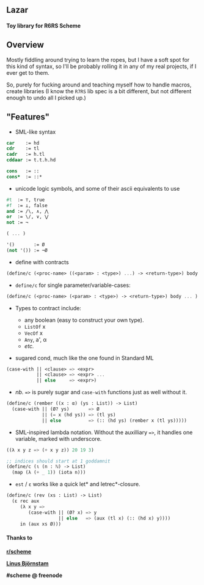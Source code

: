## Lazar

#### Toy library for R6RS Scheme

## Overview
Mostly fiddling around trying to learn the ropes, but I have a soft spot
for this kind of syntax, so I'll be probably rolling it in any of my real
projects, if I ever get to them.

So, purely for fucking around and teaching myself how to handle macros,
create libraries (I know the `R7RS` lib spec is a bit different, but not
different enough to undo all I picked up.)

## "Features"

* SML-like syntax

```scheme
car    := hd
cdr    := tl
cadr   := h.tl
cddaar := t.t.h.hd

cons   := ::
cons*  := ::*
```

* unicode logic symbols, and some of their ascii equivalents to use

```scheme
#t  := ⊤, true
#f  := ⊥, false
and := /\, ∧, ⋀
or  := \/, ∨, ⋁
not := ¬

( ... )

'()       := Ø
(not '()) := ¬Ø
```

* define with contracts

```scheme
(define/c (<proc-name> ((<param> : <type>) ...) -> <return-type>) body ... )
```

* `define/c` for single parameter/variable-cases:

```scheme
(define/c (<proc-name> (<param> : <type>) -> <return-type>) body ... )
```

* Types to contract include:
    * any boolean (easy to construct your own type).
    * `ListOf` x
    * `VecOf`  x
    * `Any`, a', α
    * *etc.*

* sugared cond, much like the one found in Standard ML

```scheme
(case-with || <clause> => <expr>
           || <clause> => <expr> ...
           || else     => <expr>)
```

* *nb.* `=>` is purely sugar and `case-with` functions just as well without it.

```scheme
(define/c (rember ((x : α) (ys : List)) -> List)
  (case-with || (Ø? ys)       => Ø
             || (= x (hd ys)) => (tl ys)
             || else          => (:: (hd ys) (rember x (tl ys)))))
```

* SML-inspired lambda notation. Without the auxilliary `=>`, it handles one variable, marked with underscore.

```scheme
((λ x y z => (+ x y z)) 20 19 3)

;; indices should start at 1 goddamnit
(define/c (ι (n : ℕ) -> List)
  (map (λ (+ _ 1)) (iota n)))

```

* `est` / `ε` works like a quick let* and letrec*-closure.

```scheme
(define/c (rev (xs : List) -> List)
  (ε rec aux
     (λ x y =>
        (case-with || (Ø? x) => y
                   || else   => (aux (tl x) (:: (hd x) y))))
     in (aux xs Ø)))
```

#### Thanks to
**[r/scheme](https://www.reddit.com/r/scheme/)**

**[Linus Björnstam](https://bitbucket.org/bjoli/)**

**#scheme @ freenode**
